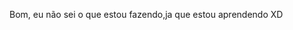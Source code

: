 Bom, eu não sei o que estou fazendo,ja que estou aprendendo XD

<!---
kinubiyosoy/kinubiyosoy is a special repository because its `README.md` (this file) appears on your GitHub profile.
You can click the Preview link to take a look at your changes.
--->
